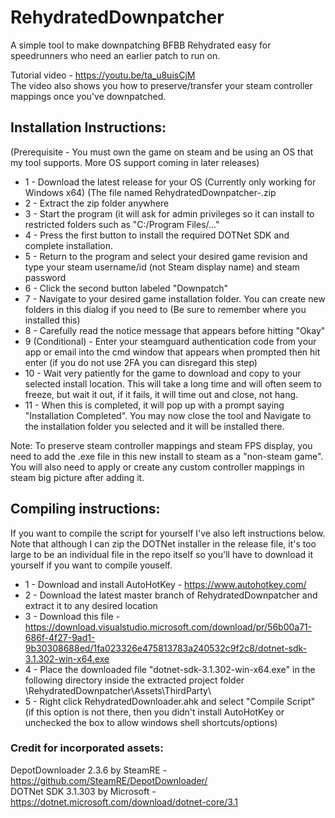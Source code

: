 # RehydratedDownpatcher
A simple tool to make downpatching BFBB Rehydrated easy for speedrunners who need an earlier patch to run on.  
  
Tutorial video - https://youtu.be/ta_u8uisCjM  
The video also shows you how to preserve/transfer your steam controller mappings once you've downpatched.  
  
## Installation Instructions:  
(Prerequisite - You must own the game on steam and be using an OS that my tool supports. More OS support coming in later releases)  
* 1 - Download the latest release for your OS (Currently only working for Windows x64) (The file named RehydratedDownpatcher-<version>.zip  
* 2 - Extract the zip folder anywhere  
* 3 - Start the program (it will ask for admin privileges so it can install to restricted folders such as "C:/Program Files/..."  
* 4 - Press the first button to install the required DOTNet SDK and complete installation.  
* 5 - Return to the program and select your desired game revision and type your steam username/id (not Steam display name) and steam password  
* 6 - Click the second button labeled "Downpatch"  
* 7 - Navigate to your desired game installation folder. You can create new folders in this dialog if you need to (Be sure to remember where you installed this)  
* 8 - Carefully read the notice message that appears before hitting "Okay"   
* 9 (Conditional) - Enter your steamguard authentication code from your app or email into the cmd window that appears when prompted then hit enter (if you do not use 2FA you can disregard this step)  
* 10 - Wait very patiently for the game to download and copy to your selected install location. This will take a long time and will often seem to freeze, but wait it out, if it fails, it will time out and close, not hang.   
* 11 - When this is completed, it will pop up with a prompt saying "Installation Completed". You may now close the tool and Navigate to the installation folder you selected and it will be installed there.  
  
Note: To preserve steam controller mappings and steam FPS display, you need to add the .exe file in this new install to steam as a "non-steam game". You will also need to apply or create any custom controller mappings in steam big picture after adding it.  
  
  
  
## Compiling instructions:  
If you want to compile the script for yourself I've also left instructions below. Note that although I can zip the DOTNet installer in the release file, it's too large to be an individual file in the repo itself so you'll have to download it yourself if you want to compile youself.  

* 1 - Download and install AutoHotKey - https://www.autohotkey.com/  
* 2 - Download the latest master branch of RehydratedDownpatcher and extract it to any desired location  
* 3 - Download this file - https://download.visualstudio.microsoft.com/download/pr/56b00a71-686f-4f27-9ad1-9b30308688ed/1fa023326e475813783a240532c9f2c8/dotnet-sdk-3.1.302-win-x64.exe  
* 4 - Place the downloaded file "dotnet-sdk-3.1.302-win-x64.exe" in the following directory inside the extracted project folder  <PathToExtractedFolder>\RehydratedDownpatcher\Assets\ThirdParty\  
* 5 - Right click RehydratedDownloader.ahk and select "Compile Script" (if this option is not there, then you didn't install AutoHotKey or unchecked the box to allow windows shell shortcuts/options)  
  
### Credit for incorporated assets:  
DepotDownloader 2.3.6 by SteamRE - https://github.com/SteamRE/DepotDownloader/  
DOTNet SDK 3.1.303 by Microsoft - https://dotnet.microsoft.com/download/dotnet-core/3.1  
  
